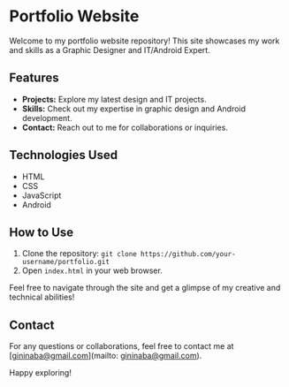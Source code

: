 # Portfolio Website

Welcome to my portfolio website repository! This site showcases my work and skills as a Graphic Designer and IT/Android Expert.

## Features
- **Projects:** Explore my latest design and IT projects.
- **Skills:** Check out my expertise in graphic design and Android development.
- **Contact:** Reach out to me for collaborations or inquiries.

## Technologies Used
- HTML
- CSS
- JavaScript
- Android

## How to Use
1. Clone the repository: `git clone https://github.com/your-username/portfolio.git`
2. Open `index.html` in your web browser.

Feel free to navigate through the site and get a glimpse of my creative and technical abilities!

## Contact
For any questions or collaborations, feel free to contact me at [gininaba@gmail.com](mailto: gininaba@gmail.com).

Happy exploring!